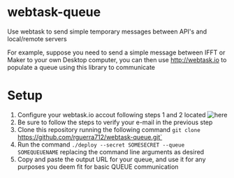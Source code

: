 # webtask-queue
Use webtask to send simple temporary messages between API's and local/remote servers

For example, suppose you need to send a simple message between IFFT or Maker to your own Desktop computer, you can then use http://webtask.io to populate a queue using this library to communicate

# Setup
1. Configure your webtask.io accout following steps 1 and 2 located ![here](https://webtask.io/cli)
  1. Be sure to follow the steps to verify your e-mail in the previous step
1. Clone this repository running the following command
`git clone `https://github.com/rguerra712/webtask-queue.git`
1. Run the command `./deploy --secret SOMESECRET --queue SOMEQUEUENAME` replacing the command line arguments as desired
1. Copy and paste the output URL for your queue, and use it for any purposes you deem fit for basic QUEUE communication
